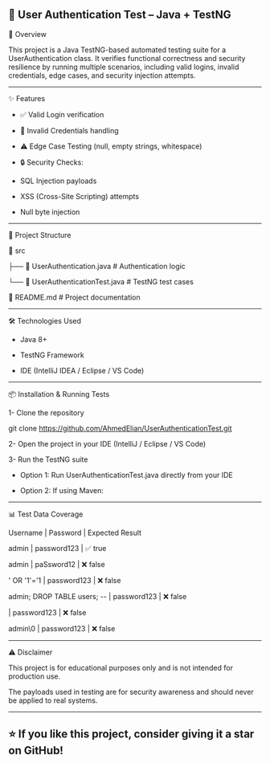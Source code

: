 🔐 User Authentication Test – Java + TestNG
----------------

📌 Overview

This project is a Java TestNG-based automated testing suite for a UserAuthentication class.
It verifies functional correctness and security resilience by running multiple scenarios, including valid logins, invalid credentials, edge cases, and security injection attempts.

----------------

✨ Features

- ✅ Valid Login verification

- 🚫 Invalid Credentials handling

- ⚠️ Edge Case Testing (null, empty strings, whitespace)

- 🔒 Security Checks:

- SQL Injection payloads

- XSS (Cross-Site Scripting) attempts

- Null byte injection

----------------

📂 Project Structure

📁 src

 ├── 📄 UserAuthentication.java        # Authentication logic
 
 └── 📄 UserAuthenticationTest.java    # TestNG test cases
 
📄 README.md                           # Project documentation

----------------

🛠️ Technologies Used

- Java 8+

- TestNG Framework

- IDE (IntelliJ IDEA / Eclipse / VS Code)

----------------

📦 Installation & Running Tests

1- Clone the repository

   git clone https://github.com/AhmedElian/UserAuthenticationTest.git
   
2- Open the project in your IDE (IntelliJ / Eclipse / VS Code)

3- Run the TestNG suite

  - Option 1: Run UserAuthenticationTest.java directly from your IDE

  - Option 2: If using Maven:

----------------

📊 Test Data Coverage

Username | Password	| Expected Result

admin |	password123	| ✅ true

admin	| paSsword12 |	❌ false

' OR '1'='1	| password123	| ❌ false

admin; DROP TABLE users; -- | password123 |	❌ false

<script>alert('XSS')</script>	| password123	| ❌ false

admin\0	| password123	| ❌ false

----------------

⚠️ Disclaimer

This project is for educational purposes only and is not intended for production use.

The payloads used in testing are for security awareness and should never be applied to real systems.

----------------

⭐ If you like this project, consider giving it a star on GitHub!
----------------
